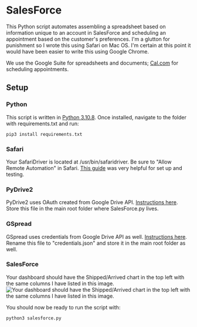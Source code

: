 # SalesForce

This Python script automates assembling a spreadsheet based on information unique to an account in SalesForce and scheduling an appointment based on the customer's preferences. 
I'm a glutton for punishment so I wrote this using Safari on Mac OS. I'm certain at this point it would have been easier to write this using Google Chrome.

We use the Google Suite for spreadsheets and documents; [Cal.com](https://cal.com) for scheduling appointments.

## Setup
### Python
This script is written in [Python 3.10.8](https://www.python.org/downloads/release/python-3108/). Once installed, navigate to the folder with requirements.txt and run:
```
pip3 install requirements.txt
```

### Safari 
Your SafariDriver is located at /usr/bin/safaridriver. Be sure to "Allow Remote Automation" in Safari. [This guide](https://developer.apple.com/documentation/webkit/testing_with_webdriver_in_safari#2957277) was very helpful for set up and testing.

### PyDrive2
PyDrive2 uses OAuth created from Google Drive API. [Instructions here](https://docs.iterative.ai/PyDrive2/quickstart/). Store this
file in the main root folder where SalesForce.py lives.

### GSpread
GSpread uses credentials from Google Drive API as well. [Instructions here](https://docs.gspread.org/en/v5.12.1/oauth2.html). Rename this file to "credentials.json" 
and store it in the main root folder as well.

### SalesForce
Your dashboard should have the Shipped/Arrived chart in the top left with the same columns I have listed in this image.
![Your dashboard should have the Shipped/Arrived chart in the top left with the same columns I have listed in this image.](https://i.imgur.com/r1nPiHh.jpeg)


You should now be ready to run the script with:
```
python3 salesforce.py
```
